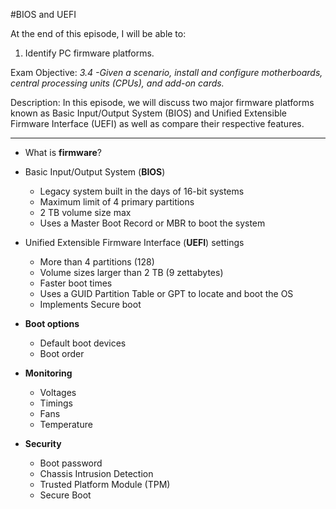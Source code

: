 #BIOS and UEFI

At the end of this episode, I will be able to:

1. Identify PC firmware platforms.

Exam Objective: *3.4 -Given a scenario, install and configure motherboards, central processing units (CPUs), and add-on cards.*

Description: In this episode, we will discuss two major firmware platforms known as Basic Input/Output System \(BIOS\) and Unified Extensible Firmware Interface \(UEFI\) as well as compare their respective features.


------------------------------------------------

* What is **firmware**?

* Basic Input/Output System \(**BIOS**\)
	+ Legacy system built in the days of 16-bit systems
	+ Maximum limit of 4 primary partitions
	+ 2 TB volume size max
	+ Uses a Master Boot Record or MBR to boot the system
* Unified Extensible Firmware Interface \(**UEFI**\) settings
	+ More than 4 partitions \(128\)
	+ Volume sizes larger than 2 TB \(9 zettabytes\)
	+ Faster boot times
	+ Uses a GUID Partition Table or GPT to locate and boot the OS
	+ Implements Secure boot
* **Boot options**
	+ Default boot devices
	+ Boot order
* **Monitoring**
	+ Voltages
	+ Timings
	+ Fans
	+ Temperature
* **Security**
	+ Boot password
	+ Chassis Intrusion Detection
	- Trusted Platform Module \(TPM\) 
	- Secure Boot  
